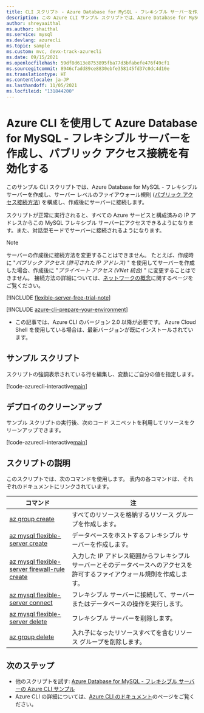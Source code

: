 ```yaml
---
title: CLI スクリプト - Azure Database for MySQL - フレキシブル サーバーを作成し、パブリック アクセス接続を有効化する
description: この Azure CLI サンプル スクリプトでは、Azure Database for MySQL - フレキシブル サーバーを作成し、サーバー レベルのファイアウォール規則 (パブリック アクセス接続方法) を構成してそのサーバーに接続する方法を示します。
author: shreyaaithal
ms.author: shaithal
ms.service: mysql
ms.devlang: azurecli
ms.topic: sample
ms.custom: mvc, devx-track-azurecli
ms.date: 09/15/2021
ms.openlocfilehash: 59df8d613e8753895fba77d3bfabefe476f49cf1
ms.sourcegitcommit: 8946cfadd89ce8830ebfe358145fd37c0dc4d10e
ms.translationtype: HT
ms.contentlocale: ja-JP
ms.lasthandoff: 11/05/2021
ms.locfileid: "131844200"
---
```

# <a name="create-an-azure-database-for-mysql---flexible-server-and-enable-public-access-connectivity-using-azure-cli"></a>Azure CLI を使用して Azure Database for MySQL - フレキシブル サーバーを作成し、パブリック アクセス接続を有効化する

このサンプル CLI スクリプトでは、Azure Database for MySQL - フレキシブル サーバーを作成し、サーバー レベルのファイアウォール規則 ([パブリック アクセス接続方法](../concepts-networking-public.md)) を構成し、作成後にサーバーに接続します。 

スクリプトが正常に実行されると、すべての Azure サービスと構成済みの IP アドレスからこの MySQL フレキシブル サーバーにアクセスできるようになります。また、対話型モードでサーバーに接続されるようになります。

> [!NOTE] 
> サーバーの作成後に接続方法を変更することはできません。 たとえば、作成時に "*パブリック アクセス (許可された IP アドレス)* " を使用してサーバーを作成した場合、作成後に "*プライベート アクセス (VNet 統合)* " に変更することはできません。 接続方法の詳細については、[ネットワークの概念](../concepts-networking.md)に関するページをご覧ください。


[!INCLUDE [flexible-server-free-trial-note](../../includes/flexible-server-free-trial-note.md)]

[!INCLUDE [azure-cli-prepare-your-environment](../../../../includes/azure-cli-prepare-your-environment.md)]

- この記事では、Azure CLI のバージョン 2.0 以降が必要です。 Azure Cloud Shell を使用している場合は、最新バージョンが既にインストールされています。 

## <a name="sample-script"></a>サンプル スクリプト

スクリプトの強調表示されている行を編集し、変数にご自分の値を指定します。

[!code-azurecli-interactive[main](../../../../cli_scripts/mysql/flexible-server/create-server-public-access/create-connect-burstable-server-public-access.sh?highlight=8,11-12 "Create Flexible Server and enable public access.")]

## <a name="clean-up-deployment"></a>デプロイのクリーンアップ

サンプル スクリプトの実行後、次のコード スニペットを利用してリソースをクリーンアップできます。

[!code-azurecli-interactive[main](../../../../cli_scripts/mysql/flexible-server/create-server-public-access/clean-up-resources.sh?highlight=4 "Clean up resources.")]

## <a name="script-explanation"></a>スクリプトの説明

このスクリプトでは、次のコマンドを使用します。 表内の各コマンドは、それぞれのドキュメントにリンクされています。

| **コマンド** | **注** |
|---|---|
|[az group create](/cli/azure/group#az_group_create)|すべてのリソースを格納するリソース グループを作成します。|
|[az mysql flexible-server create](/cli/azure/mysql/flexible-server#az_mysql_flexible_server_create)|データベースをホストするフレキシブル サーバーを作成します。|
|[az mysql flexible-server firewall-rule create](/cli/azure/mysql/flexible-server/firewall-rule#az_mysql_flexible_server_firewall_rule_create)|入力した IP アドレス範囲からフレキシブル サーバーとそのデータベースへのアクセスを許可するファイアウォール規則を作成します。|
|[az mysql flexible-server connect](/cli/azure/mysql/flexible-server#az_mysql_flexible_server_connect)|フレキシブル サーバーに接続して、サーバーまたはデータベースの操作を実行します。|
|[az mysql flexible-server delete](/cli/azure/mysql/flexible-server#az_mysql_flexible_server_delete)|フレキシブル サーバーを削除します。|
|[az group delete](/cli/azure/group#az_group_delete) | 入れ子になったリソースすべてを含むリソース グループを削除します。|

## <a name="next-steps"></a>次のステップ

- 他のスクリプトを試す: [Azure Database for MySQL - フレキシブル サーバーの Azure CLI サンプル](../sample-scripts-azure-cli.md)
- Azure CLI の詳細については、[Azure CLI のドキュメント](/cli/azure)のページをご覧ください。